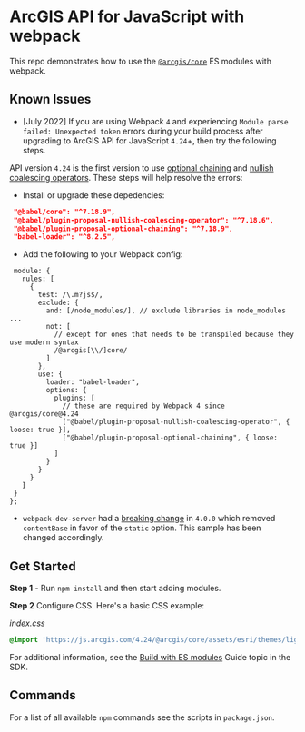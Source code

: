 # ArcGIS API for JavaScript with webpack

This repo demonstrates how to use the [`@arcgis/core`](https://www.npmjs.com/package/@arcgis/core) ES modules with webpack.

## Known Issues
- [July 2022] If you are using Webpack `4` and experiencing `Module parse failed: Unexpected token` errors during your build process after upgrading to ArcGIS API for JavaScript `4.24`+, then try the following steps. 

API version `4.24` is the first version to use [optional chaining](https://developer.mozilla.org/en-US/docs/Web/JavaScript/Reference/Operators/Optional_chaining) and [nullish coalescing operators](https://developer.mozilla.org/en-US/docs/Web/JavaScript/Reference/Operators/Nullish_coalescing_operator). These steps will help resolve the errors:
   - Install or upgrade these depedencies:
   
   ```json
    "@babel/core": "^7.18.9",
    "@babel/plugin-proposal-nullish-coalescing-operator": "^7.18.6",
    "@babel/plugin-proposal-optional-chaining": "^7.18.9",
    "babel-loader": "^8.2.5",   
   ```

   - Add the following to your Webpack config:

   ```
    module: {
      rules: [
        {
          test: /\.m?js$/,
          exclude: {
            and: [/node_modules/], // exclude libraries in node_modules ...
            not: [
              // except for ones that needs to be transpiled because they use modern syntax
              /@arcgis[\\/]core/
            ]
          },
          use: {
            loader: "babel-loader",
            options: {
              plugins: [
                // these are required by Webpack 4 since @arcgis/core@4.24
                ["@babel/plugin-proposal-nullish-coalescing-operator", { loose: true }],
                ["@babel/plugin-proposal-optional-chaining", { loose: true }]
              ]
            }
          }
        }
      ]
    }
  };
   ```

- `webpack-dev-server` had a [breaking change](https://github.com/webpack/webpack-dev-server/blob/master/CHANGELOG.md#-breaking-changes-4) in `4.0.0` which removed `contentBase` in favor of the `static` option. This sample has been changed accordingly.

## Get Started

**Step 1** - Run `npm install` and then start adding modules.

**Step 2** Configure CSS. Here's a basic CSS example:

*index.css*

```css
@import 'https://js.arcgis.com/4.24/@arcgis/core/assets/esri/themes/light/main.css';
```

For additional information, see the [Build with ES modules](https://developers.arcgis.com/javascript/latest/es-modules/) Guide topic in the SDK.

## Commands

For a list of all available `npm` commands see the scripts in `package.json`.

